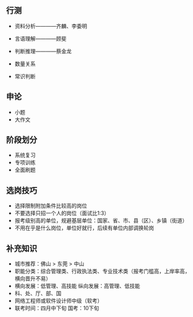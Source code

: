 ## 行测
- 资料分析————齐麟、李委明
- 言语理解————顾斐
- 判断推理————蔡金龙

- 数量关系 
- 常识判断

## 申论
- 小题
- 大作文

## 阶段划分
- 系统复习
- 专项训练
- 全面刷题       

## 选岗技巧
- 选择限制附加条件比较高的岗位
- 不要选择只招一个人的岗位（面试比1:3）
- 报考级别高的单位，规避基层单位：国家、省、市、县（区）、乡镇（街道）
- 不用在乎是什么岗位，单位好就行，后续有单位内部调换轮岗

## 补充知识
- 城市推荐：佛山 > 东莞 > 中山
- 职能分类：综合管理类、行政执法类、专业技术类（报考门槛高，上岸率高，横向晋升不易）
- 横向发展：低管理、高技能    纵向发展：高管理、低技能
- 科、处、厅、部、国 
- 网络工程师或软件设计师中级（软考）
- 联考时间：四月中下旬 国考：10下旬




